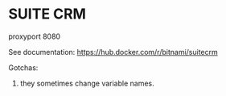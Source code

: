 # SUITE CRM

proxyport 8080


See documentation: https://hub.docker.com/r/bitnami/suitecrm

Gotchas:

1. they sometimes change variable names.
